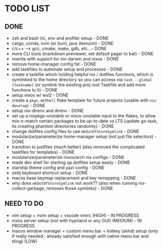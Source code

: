 # TODO LIST

## DONE
- zsh and bash (rc, env and profile) setup - DONE
- cargo, conda, nvm (or bun), java (temurin) - DONE
- c/c++ --> gcc, cmake, make, gdb, etc...- DONE
- more CLI tools (markdown previewer, set default pager to bat) - DONE
- rewrite with support for nix-darwin and nixos - DONE
- remove home-manager config fat - DONE
- add taskfiles to automate setup and processes - DONE
- create a taskfile which holding helpful nix / dotfiles functions, which is symlinked to the home directory so you can access via `task --global [taskname]` (or symlink the existing proj root Taskfile and add more functions to it) - DONE
- setup nixos w/ wsl2 - DONE
- create a `pkgs.mkShell` flake template for future projects (usable with `nix develop`) - DONE
- setup nix-direnv and direnv - DONE
- set up a nixpkgs-unstable or nixos-unstable input to the flakes, to allow mix-n-match certain packages to be up-to-date vs LTS (update go-task, its creating phantom directories randomly) - DONE
- change dotfiles config files to use `mkOutOfStoreSymlink` - DONE
- modularize/parameterize home-manager setup (not just file selectors) - DONE
- transition to justfiles (much better) (also removed the complicated taskfiles for templates) - DONE
- modularize/parameterize nixos/arch nix configs - DONE
- made dev shell for starting up dotfiles setup easily - DONE
- starship theme config and yazi config - DONE
- zellij keyboard shortcut setup - DONE
- macos base keymap replacement and key remapping - DONE
- why does `mkOutOfStoreSymlink` not work?? (also when running nix-collect-garbage, removes those symlinks) - DONE

## NEED TO DO
- vim setup + nvim setup + vscode vimrc (HIGH) - IN PROGRESS
- nixos server setup (not with hyprland or any GUI) (MEDIUM) - IN PROGRESS
- macos window manager + custom menu bar + hotkey (skhd) setup (only if really needed ; already satisfied enough with native menu bar and tiling) (LOW)